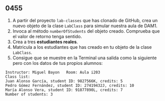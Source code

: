 ## 0455

1. A partir del proyecto `lab-classes` que has clonado de GitHub, crea un nuevo objeto de la clase `LabClass` para simular nuestra aula de DAM1.
2. Invoca al método `numberOfStudents` del objeto creado. Comprueba que el valor de retorno tenga sentido.
3. Crea a tres __estudiantes reales__.
3. Matricula a los estudiantes que has creado en tu objeto de la clase `LabClass`.
4. Consigue que se muestre en la Terminal una salida como la siguiente pero con los datos de tus propios alumnos:

```
Instructor: Miguel Bayon   Room: Aula i203
Class list:
Juan Alonso García, student ID: 9827566K, credits: 5
Pedro Gómez Fernández, student ID: 27419432J, credits: 10
María Alonso Vera, student ID: 91877890L, credits: 7
Number of students: 3
```

